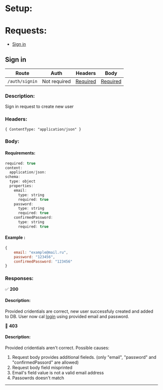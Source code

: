 # Setup:


# Requests:

* [Sign in](#signin)

## Sign in <a name ='signin'></a>
Route | Auth | Headers | Body |
|---|---|---|---|
| `/auth/signin` | Not required | [Required](#signinHeaders) | [Required](#signinBody) |

### Description: 
Sign in request to create new user

### Headers: <a name='signinHeaders'></a> 
`{ ContentType: "application/json" }`

### Body: <a name='signinBody'></a> 

#### Requirements:
```javascript
required: true
content:
  application/json:
schema:
  type: object
  properties:
    email:
      type: string
      required: true
    password:
      type: string
      required: true
    confirmedPassword:
      type: string
      required: true
```

#### Example :
```javascript
{
    email: "example@mail.ru",
    password: "123456",
    confirmedPassword: "123456"
}
```

### Responses:

:white_check_mark: **200**
#### Description:
  Provided cridentials are correct, new user successfuly created and added to DB. 
  User now cal [login](#login) using provided email and password.

:no_entry_sign: **403**
#### Description:
  Provided cridentials aren't correct. Possible causes:
  1. Request body provides additional fieleds. (only "email", "password" and "confirmedPassord" are allowed)
  2. Request body field misprinted
  3. Email's field value is not a valid email address
  4. Passowrds doesn't match

---
